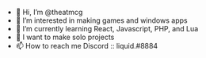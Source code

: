 - 👋 Hi, I’m @theatmcg
- 👀 I’m interested in making games and windows apps
- 🌱 I’m currently learning React, Javascript, PHP, and Lua
- 💞️ I want to make solo projects
- 📫 How to reach me Discord :: liquid.#8884

<!---
theatmcg/theatmcg is a ✨ special ✨ repository because its `README.md` (this file) appears on your GitHub profile.
You can click the Preview link to take a look at your changes.
--->

